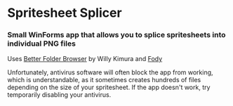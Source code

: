 # Spritesheet Splicer
 ### Small WinForms app that allows you to splice spritesheets into individual PNG files
 
 Uses [Better Folder Browser](https://github.com/Willy-Kimura/BetterFolderBrowser) by Willy Kimura and [Fody](https://github.com/Fody/Fody)
 
 Unfortunately, antivirus software will often block the app from working, which is understandable, as it sometimes creates hundreds of files depending on the size of your spritesheet. If the app doesn't work, try temporarily disabling your antivirus.
